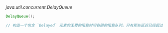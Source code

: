 *java.util.concurrent.DelayQueue<E extends Delayed>*
```java
DelayQueue();

// 构造一个包含 `Delayed` 元素的无界的阻塞时间有限的阻塞队列。只有那些延迟已经超过时间的元素可以从队列中移出

```